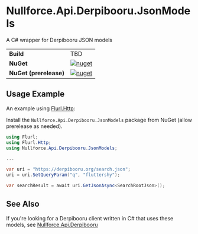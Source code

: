 # Nullforce.Api.Derpibooru.JsonModels

A C# wrapper for Derpibooru JSON models

|||
----------------------|---
**Build**             | TBD
**NuGet**             | [![nuget](https://img.shields.io/nuget/v/Nullforce.Api.Derpibooru.JsonModels.svg)](https://www.nuget.org/packages/Nullforce.Api.Derpibooru.JsonModels/)
**NuGet (prerelease)**| [![nuget](https://img.shields.io/nuget/vpre/Nullforce.Api.Derpibooru.JsonModels.svg)](https://www.nuget.org/packages/Nullforce.Api.Derpibooru.JsonModels/)


## Usage Example

An example using [Flurl.Http](https://flurl.dev/):

Install the `Nullforce.Api.Derpibooru.JsonModels` package from NuGet (allow prerelease as needed).

```csharp
using Flurl;
using Flurl.Http;
using Nullforce.Api.Derpibooru.JsonModels;

...

var uri = "https://derpibooru.org/search.json";
uri = uri.SetQueryParam("q", "fluttershy");

var searchResult = await uri.GetJsonAsync<SearchRootJson>();
```

## See Also

If you're looking for a Derpibooru client written in C# that uses these models,
see [Nullforce.Api.Derpibooru](https://github.com/nullforce-public/Nullforce.Api.Derpibooru)
